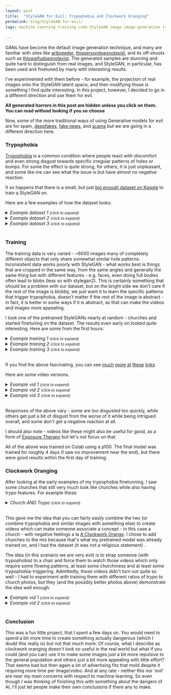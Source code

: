 ```yaml
---
layout: post
title:  "StyleGAN for Evil: Trypophobia and Clockwork Oranging"
permalink: blog/StyleGAN-for-evil/
tags: machine-learning training code StyleGAN image image-generation trypophobia clockwork orange conditioning evil gan disturbing phobia

---
```



GANs have become the default image generation technique, and many are familiar with sites like [artbreeder](https://www.artbreeder.com/), [thispersondoesnotexist](https://www.thispersondoesnotexist.com/), and its off-shoots such as [thiswaifudoesnotexist](https://www.thiswaifudoesnotexist.net/). The generated samples are stunning and quite hard to distinguish from real images, and StyleGAN, in particular, has been used and finetuned by many with interesting results.

I've experimented with them before - for example, the projection of real images onto the StyleGAN latent space, and then modifying those is something I find quite interesting. In this project, however, I decided to go in a different direction and use them for evil. 

**All generated horrors in this post are hidden unless you click on them. You can read without looking if you so choose**

Now, some of the more traditional ways of using Generative models for evil are for spam, [deepfakes](https://www.wired.com/story/deepfake-porn-harms-adult-performers-too/), [fake news](https://newsyoucantuse.com/), and [scams](https://analysis.leadstories.com/3471185-fake-faces-people-Who-Do-Not-Exist-Invade-Facebook-To-Influence-2020-Elections.html) but we are going in a different direction here.

### Trypophobia



[Trypophobia](https://en.wikipedia.org/wiki/Trypophobia) is a common condition where people react with discomfort and even strong disgust towards specific irregular patterns of holes or bumps. For some the effect is quite strong, for others, it is just unpleasant, and some like me can see what the issue is but have almost no negative reaction.

It so happens that there is a small, but just [big enough dataset on Kaggle](https://www.kaggle.com/cytadela8/trypophobia) to train a StyleGAN on.

Here are a few examples of how the dataset looks:



<details>
<summary>
<i>Example dataset 1 <small>(click to expand)</small></i>
</summary>
<br>
<br>
<div style="text-align: center;"><img class="img-fluid" src='/static/trypo/dataset1.png'></div>
<br>
</details>
<details>
<summary>
<i>Example dataset 2 <small>(click to expand)</small></i>
</summary>
<br>
<br>
<div style="text-align: center;"><img class="img-fluid" src='/static/trypo/dataset2.png'></div>
<br>
</details>
<details>
<summary>
<i>Example dataset 3 <small>(click to expand)</small></i>
</summary>
<br>
<br>
<div style="text-align: center;"><img class="img-fluid" src='/static/trypo/dataset3.png'></div>
<br>
</details>
<br>


### Training

The training data is very varied - ~6000 images many of completely different objects that only share somewhat similar hole patterns. Inconsistent data works poorly with StyleGAN - what works best is things that are cropped in the same way, from the same angles and generally the same thing but with different features - e.g. faces, even doing full bodies often lead to blobs (less so with stylegan2). This is certainly something that should be a problem with our dataset, but on the bright side we don't care if the rest of the image is blobby, we just want it to learn the specific patterns that trigger trypophobia, doesn't matter if the rest of the image is abstract - in fact, it is better in some ways if it is abstract, as that can make the videos and images more appealing.

I took one of the pretrained StyleGANs nearly at random - churches and started finetuning on the dataset.
The results even early on looked quite interesting. Here are some from the first hours:

<details>
<summary>
<i>Example training 1 <small>(click to expand)</small></i>
</summary>
<br>
<br>
<div style="text-align: center;"><img class="img-fluid" src='/static/trypo/training1.png'></div>
<br>
</details>
<details>
<summary>
<i>Example training 2 <small>(click to expand)</small></i>
</summary>
<br>
<br>
<div style="text-align: center;"><img class="img-fluid" src='/static/trypo/training2.png'></div>
<br>
</details>

<details>
<summary>
<i>Example training 3 <small>(click to expand)</small></i>
</summary>
<br>
<br>
<div style="text-align: center;"><img class="img-fluid" src='/static/trypo/training3.png'></div>
<br>
</details>
<br>


If you find the above fascinating, you can see [much](https://mega.nz/#!eVsC0AjC!6QHzPJMlwuHm5mkxTPOhGsII2ZGycQAv2hE9up6JZYc) [more](https://mega.nz/#!KMtljazI!R4KrNNJMsx4wn4OF8L7gf-TQoakTVee3BO-Myfrq4S4) [at](https://mega.nz/#!nV0zAKgZ!p-0qpKluSlDkTHfjRHR-IYtEnD5zs3RT5QJqvoZdGME) [these](https://mega.nz/#!HU9wXYzL!DAjf448jAXej_38vmmSArDtAV3XHZLXqXvw092DtTBY) [links](https://mega.nz/#!WVU12ayB!sNs5_BgT4iW9CTGtUt4QcI9r8ny83eBMvOvaOGHCaOg).


Here are some video versions.


<details>
<summary>
<i>Example vid 1 <small>(click to expand)</small></i>
</summary>
<br>
<iframe width="560" height="315" src="https://www.youtube.com/embed/l_gK9Q__GVY" frameborder="0" allow="accelerometer; autoplay; encrypted-media; gyroscope; picture-in-picture" allowfullscreen></iframe>
<br>
</details>
<details>
<summary>
<i>Example vid 2 <small>(click to expand)</small></i>
</summary>
<br>
<iframe width="560" height="315" src="https://www.youtube.com/embed/yj_mAhj2EwY" frameborder="0" allow="accelerometer; autoplay; encrypted-media; gyroscope; picture-in-picture" allowfullscreen></iframe>
<br>
</details>
<details>
<summary>
<i>Example vid 3 <small>(click to expand)</small></i>
</summary>
<br>
<iframe width="560" height="315" src="https://www.youtube.com/embed/vvww_rZQVsI" frameborder="0" allow="accelerometer; autoplay; encrypted-media; gyroscope; picture-in-picture" allowfullscreen></iframe>
<br>
</details>
<br>

Responses of the above vary - some are too disgusted too quickly, while others get just a bit of disgust from the worse of it while being intrigued overall, and some don't get a negative reaction at all.

I should also note - videos like these might also be useful for good, as a form of [Exposure Therapy](https://en.wikipedia.org/wiki/Exposure_therapy) but let's not focus on that.

All of the above was trained on Colab using a p100. The final model was trained for roughly 4 days (I saw no improvement near the end), but there were good results within the first day of training.

### Clockwork Oranging

After looking at the early examples of my trypophobia finetunning, I saw some churches that still very much look like churches while also having trypo features. For example these:

<details>
<summary>
<i>Church AND Trypo <small>(click to expand)</small></i>
</summary>
<br>
<br>
<div style="text-align: center;"><img class="img-fluid" src='/static/trypo/trypochurches-training.png'></div>
<br>
</details>
<br>

This gave me the idea that you can fairly easily combine the two (or combine trypophobia and similar images with something else) to create videos which can make someone associate a concept - in this case a church - with negative feelings a la [A Clockwork Orange](https://en.wikipedia.org/wiki/A_Clockwork_Orange_(film)). I chose to add churches to the mix because that's what my pretrained model was already trained on, and I had the dataset (it was not a religious statement) .

The idea (in this scenario we are very evil) is to strap someone (with trypophobia) to a chair and force them to watch those videos which only require some flowing patterns, at least some churchiness and at least some trypophobia-triggering. Admittedly, those videos didn't turn out quite so well - I had to experiment with training them with different ratios of trypo to church photos, but they (and the possibly better photos above) demonstrate the idea well enough.

<details>
<summary>
<i>Example vid 1 <small>(click to expand)</small></i>
</summary>
<br>
<iframe width="560" height="315" src="https://www.youtube.com/embed/KtZFkdP88tQ" frameborder="0" allow="accelerometer; autoplay; encrypted-media; gyroscope; picture-in-picture" allowfullscreen></iframe>
<br>
</details>
<details>
<summary>
<i>Example vid 2 <small>(click to expand)</small></i>
</summary>
<br>
<iframe width="560" height="315" src="https://www.youtube.com/embed/pvmtJTIKAls" frameborder="0" allow="accelerometer; autoplay; encrypted-media; gyroscope; picture-in-picture" allowfullscreen></iframe>
<br>
</details>
<br>


### Conclusion

This was a fun little project, that I spent a few days on. You would need to spend a bit more time to create something actually dangerous (which I doubt this really is) but not that much more. Of course, what I describe as clockwork oranging doesn't look so useful in the real world but what if you could (and you can) use it to make some images just a bit more repulsive to the general population and others just a bit more appealing with little effort? That seems bad but then again a lot of advertising fits that mold despite it requiring more time per image/video. And at any rate - neither this nor 'evil' are near my main concerns with respect to machine learning. So even though I was thinking of finishing this with something about the dangers of AI, I'll just let people make their own conclusions if there any to make.